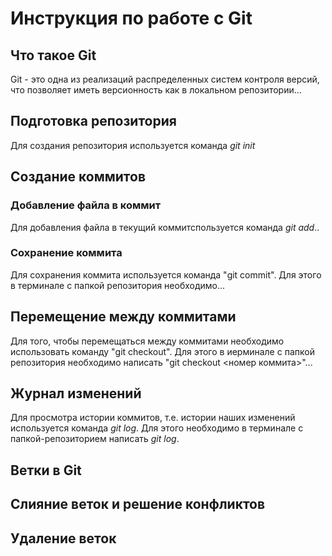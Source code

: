 # Инструкция по работе с Git

## Что такое Git

Git - это одна из реализаций распределенных систем контроля версий, что позволяет иметь версионность как в локальном репозитории...

## Подготовка репозитория

Для создания репозитория используется команда *git init*

## Создание коммитов

### Добавление файла в коммит

Для добавления файла в текущий коммитспользуется команда *git add*..

### Сохранение коммита

Для сохранения коммита используется команда "git commit". Для этого в терминале с папкой репозитория необходимо...



## Перемещение между коммитами

Для того, чтобы перемещаться между коммитами необходимо использовать команду "git checkout". Для этого в иерминале с папкой репозитория необходимо написать "git checkout <номер коммита>"...



## Журнал изменений

Для просмотра истории коммитов, т.е. истории наших изменений используется команда *git log*. Для этого необходимо в терминале с папкой-репозиторием написать *git log*.

## Ветки в Git

## Слияние веток и решение конфликтов

## Удаление веток